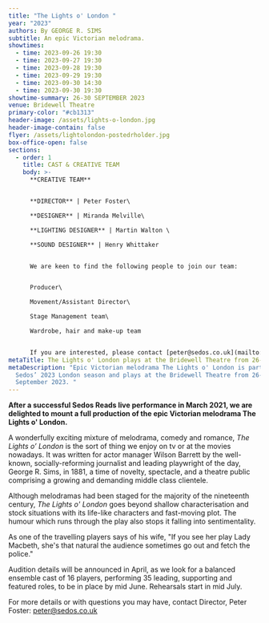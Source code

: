 ```yaml
---
title: "The Lights o' London "
year: "2023"
authors: By GEORGE R. SIMS
subtitle: An epic Victorian melodrama.
showtimes:
  - time: 2023-09-26 19:30
  - time: 2023-09-27 19:30
  - time: 2023-09-28 19:30
  - time: 2023-09-29 19:30
  - time: 2023-09-30 14:30
  - time: 2023-09-30 19:30
showtime-summary: 26-30 SEPTEMBER 2023
venue: Bridewell Theatre
primary-color: "#cb1313"
header-image: /assets/lights-o-london.jpg
header-image-contain: false
flyer: /assets/lightolondon-postedrholder.jpg
box-office-open: false
sections:
  - order: 1
    title: CAST & CREATIVE TEAM
    body: >-
      **CREATIVE TEAM**


      **DIRECTOR** | Peter Foster\

      **DESIGNER** | Miranda Melville\

      **LIGHTING DESIGNER** | Martin Walton \

      **SOUND DESIGNER** | Henry Whittaker


      We are keen to find the following people to join our team: 


      Producer\

      Movement/Assistant Director\

      Stage Management team\

      Wardrobe, hair and make-up team


      If you are interested, please contact [peter@sedos.co.uk](mailto:peter@sedos.co.uk)
metaTitle: The Lights o' London plays at the Bridewell Theatre from 26-30 September 2023
metaDescription: "Epic Victorian melodrama The Lights o' London is part of
  Sedos’ 2023 London season and plays at the Bridewell Theatre from 26-30
  September 2023. "
---
```

**After a successful Sedos Reads live performance in March 2021, we are delighted to mount a full production of the epic Victorian melodrama The Lights o' London.**

A wonderfully exciting mixture of melodrama, comedy and romance, *The Lights o’ London* is the sort of thing we enjoy on tv or at the movies nowadays. It was written for actor manager Wilson Barrett by the well-known, socially-reforming journalist and leading playwright of the day, George R. Sims, in 1881, a time of novelty, spectacle, and a theatre public comprising a growing and demanding middle class clientele.

Although melodramas had been staged for the majority of the nineteenth century, *The Lights o' London* goes beyond shallow characterisation and stock situations with its life-like characters and fast-moving plot. The humour which runs through the play also stops it falling into sentimentality.

As one of the travelling players says of his wife, "If you see her play Lady Macbeth, she's that natural the audience sometimes go out and fetch the police."

Audition details will be announced in April, as we look for a balanced ensemble cast of 16 players, performing 35 leading, supporting and featured roles, to be in place by mid June. Rehearsals start in mid July.

For more details or with questions you may have, contact Director, Peter Foster: [peter@sedos.co.uk](mailto:peter@sedos.co.uk)